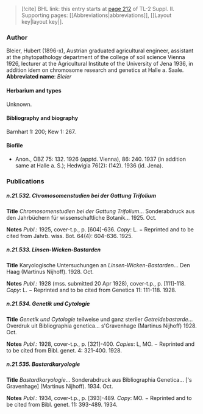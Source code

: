 > [!cite] BHL link: this entry starts at [page 212](https://www.biodiversitylibrary.org/page/33265409) of TL-2 Suppl. II.
> Supporting pages: [[Abbreviations|abbreviations]], [[Layout key|layout key]].

### Author

Bleier, Hubert (1896-x), Austrian graduated agricultural engineer, assistant at the phytopathology department of the college of soil science Vienna 1926, lecturer at the Agricultural Institute of the University of Jena 1936, in addition idem on chromosome research and genetics at Halle a. Saale. 
**Abbreviated name**: *Bleier*

#### Herbarium and types

Unknown.

#### Bibliography and biography

Barnhart 1: 200; Kew 1: 267.

#### Biofile

- Anon., ÖBZ 75: 132. 1926 (apptd. Vienna), 86: 240. 1937 (in addition same at Halle a. S.); Hedwigia 76(2): (142). 1936 (id. Jena).

### Publications

##### n.21.532. Chromosomenstudien bei der Gattung Trifolium

**Title**
*Chromosomenstudien bei der Gattung Trifolium*... Sonderabdruck aus den Jahrbüchern für wissenschaftliche Botanik... 1925. Oct.

**Notes**
*Publ*.: 1925, cover-t.p., p. \[604\]-636. *Copy*: L. − Reprinted and to be cited from Jahrb. wiss. Bot. 64(4): 604-636. 1925.

##### n.21.533. Linsen-Wicken-Bastarden

**Title**
Karyologische Untersuchungen an *Linsen-Wicken-Bastarden*... Den Haag (Martinus Nijhoff). 1928. Oct.

**Notes**
*Publ*.: 1928 (mss. submitted 20 Apr 1928), cover-t.p., p. \[111\]-118. *Copy*: L. − Reprinted and to be cited from Genetica 11: 111-118. 1928.

##### n.21.534. Genetik und Cytologie

**Title**
*Genetik und Cytologie* teilweise und ganz steriler *Getreidebastarde*... Overdruk uit Bibliographia genetica... s'Gravenhage (Martinus Nijhoff) 1928. Oct.

**Notes**
*Publ*.: 1928, cover-t.p., p. \[321\]-400. *Copies*: L, MO. − Reprinted and to be cited from Bibl. genet. 4: 321-400. 1928.

##### n.21.535. Bastardkaryologie

**Title**
*Bastardkaryologie*... Sonderabdruck aus Bibliographia Genetica... \['s Gravenhage\] (Martinus Nijhoff). 1934. Oct.

**Notes**
*Publ*.: 1934, cover-t.p., p. \[393\]-489. *Copy*: MO. − Reprinted and to be cited from Bibl. genet. 11: 393-489. 1934.

